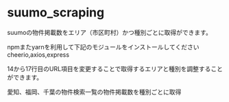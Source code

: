 # suumo_scraping
suumoの物件掲載数をエリア（市区町村）かつ種別ごとに取得ができます。

npmまたyarnを利用して下記のモジュールをインストールしてください
cheerio,axios,express

14から17行目のURL項目を変更することで取得するエリアと種別を調整することができます。

愛知、福岡、千葉の物件検索一覧の物件掲載数を種別ごとに取得
